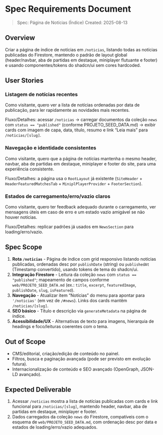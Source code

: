 # Spec Requirements Document

> Spec: Página de Notícias (Índice)
> Created: 2025-08-13

## Overview

Criar a página de índice de notícias em `/noticias`, listando todas as notícias publicadas do Firestore, mantendo o padrão de layout global (header/navbar, aba de partidas em destaque, miniplayer flutuante e footer) e usando componentes/tokens do shadcn/ui sem cores hardcoded.

## User Stories

### Listagem de notícias recentes

Como visitante, quero ver a lista de notícias ordenadas por data de publicação, para ler rapidamente as novidades mais recentes.

Fluxo/Detalhes: acessar `/noticias` → carregar documentos da coleção `news` com `status == "published"` (conforme PROJETO_SEED_DATA.md) → exibir cards com imagem de capa, data, título, resumo e link “Leia mais” para `/noticias/[slug]`.

### Navegação e identidade consistentes

Como visitante, quero que a página de notícias mantenha o mesmo header, navbar, aba de partidas em destaque, miniplayer e footer do site, para uma experiência consistente.

Fluxo/Detalhes: a página usa o `RootLayout` já existente (`SiteHeader` + `HeaderFeaturedMatchesTab` + `MiniplPlayerProvider` + `FooterSection`).

### Estados de carregamento/erro/vazio claros

Como visitante, quero ter feedback adequado durante o carregamento, ver mensagens úteis em caso de erro e um estado vazio amigável se não houver notícias.

Fluxo/Detalhes: replicar padrões já usados em `NewsSection` para loading/erro/vazio.

## Spec Scope

1. **Rota `/noticias`** - Página de índice com grid responsivo listando notícias publicadas, ordenadas desc por `publishDate` (string) ou `publishedAt` (Timestamp convertido), usando tokens de tema do shadcn/ui.
2. **Integração Firestore** - Leitura da coleção `news` com `status == "published"`; mapeamento de campos conforme `web/PROJETO_SEED_DATA.md` (ex.: `title`, `excerpt`, `featuredImage`, `publishDate`, `slug`, `isFeatured`).
3. **Navegação** - Atualizar item “Notícias” do menu para apontar para `'/noticias'` (em vez de `/#news`). Links dos cards mantêm `/noticias/[slug]`.
4. **SEO básico** - Título e descrição via `generateMetadata` na página de índice.
5. **Acessibilidade/UX** - Alternativas de texto para imagens, hierarquia de headings e foco/leituras coerentes com o tema.

## Out of Scope

- CMS/editorial, criação/edição de conteúdo no painel.
- Filtros, busca e paginação avançada (pode ser previsto em evolução futura).
- Internacionalização de conteúdo e SEO avançado (OpenGraph, JSON-LD avançado).

## Expected Deliverable

1. Acessar `/noticias` mostra a lista de notícias publicadas com cards e link funcional para `/noticias/[slug]`, mantendo header, navbar, aba de partidas em destaque, miniplayer e footer.
2. Dados carregados da coleção `news` do Firestore, compatíveis com o esquema de `web/PROJETO_SEED_DATA.md`, com ordenação desc por data e estados de loading/erro/vazio adequados.



